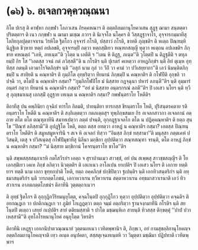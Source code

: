 <h1>(๑๖) ๖. อเจลกวคฺควณฺณนา</h1>
<p> อิโต  ปเรสุ ติ คาฬฺหา กกฺขฬา โลภวเสน ถิรคฺคหณาฯ ติ อตฺตกิลมถานุโยควเสน สุฎฺฐุ ฌามา สนฺตตฺตา ปริตตฺตาฯ ติ เนว กกฺขฬา น ฌามา มเชฺฌ ภวาฯ ติ นิเจฺจโล นโคฺคฯ ติ วิสฺสฎฺฐาจาโร, อุจฺจารกมฺมาทีสุ โลกิยกุลปุตฺตาจาเรน วิรหิโต ฐิตโกว อุจฺจารํ กโรติ, ปสฺสาวํ กโรติ, ขาทติ ภุญฺชติฯ ติ หเตฺถ ปิณฺฑมฺหิ นิฎฺฐิเต ชิวฺหาย หตฺถํ  อปเลขติ, อุจฺจารมฺปิ กตฺวา หตฺถสฺมิํเยว ทณฺฑกสญฺญี หุตฺวา หเตฺถน อปเลขติฯ ภิกฺขาย คหณตฺถํ ‘‘เอหิ, ภทเนฺต’’ติ วุโตฺต น เอตีติ ฯ ‘‘เตน หิ ติฎฺฐ, ภเนฺต’’ติ วุโตฺตปิ น ติฎฺฐตีติ ฯ ตทุภยมฺปิ กิร โส ‘‘เอตสฺส วจนํ กตํ ภวิสฺสตี’’ติ น กโรติฯ นฺติ ปุเรตรํ คเหตฺวา อาหฎภิกฺขํฯ นฺติ อิทํ ตุเมฺห อุทฺทิสฺส กตนฺติ เอวมาโรจิตภิกฺขํฯ นฺติ ‘‘อสุกํ นาม กุลํ วา วีถิํ วา คามํ วา ปวิเสยฺยาถา’’ติ เอวํ นิมนฺติตภิกฺขมฺปิ น สาทิยติ น คณฺหาติฯ ติ กุมฺภิโต อุทฺธริตฺวา ทียมานํ ภิกฺขมฺปิ น คณฺหาติฯ ติ กโฬปีติ อุกฺขลิ วา ปจฺฉิ วา, ตโตปิ น คณฺหาติฯ กสฺมา? ‘‘กุมฺภิกโฬปิโย มํ นิสฺสาย กฎจฺฉุนา ปหารํ ลภนฺตี’’ติฯ นฺติ อุมฺมารํ อนฺตรํ กตฺวา ทียมานํ น คณฺหาติฯ กสฺมา? ‘‘อยํ มํ นิสฺสาย อนฺตรกรณํ ลภตี’’ติฯ ปิ เอเสว นโยฯ นฺติ  ทฺวีสุ ภุญฺชมาเนสุ เอกสฺมิํ อุฎฺฐาย เทเนฺต น คณฺหาติฯ กสฺมา? กพฬนฺตราโย โหตีติฯ</p>


<p>ติอาทีสุ ปน คพฺภินิยา กุจฺฉิยํ ทารโก กิลมติ, ปายนฺติยา ทารกสฺส ขีรนฺตราโย โหติ, ปุริสนฺตรคตาย รติอนฺตราโย โหตีติ น คณฺหาติฯ ติ สงฺกิเตฺตตฺวา กตภเตฺตสุฯ ทุพฺภิกฺขสมเย กิร อเจลกสาวกา อเจลกานํ อตฺถาย ตโต ตโต ตณฺฑุลาทีนิ  สมาทเปตฺวา ภตฺตํ ปจนฺติ, อุกฺกฎฺฐาเจลโก ตโต น ปฎิคฺคณฺหาติฯ ติ ยตฺถ สุนโข ‘‘ปิณฺฑํ ลภิสฺสามี’’ติ อุปฎฺฐิโต โหติ, ตตฺถ ตสฺส อทตฺวา อาหฎํ น คณฺหาติฯ กสฺมา? เอตสฺส ปิณฺฑนฺตราโย โหตีติฯ ติ สมูหสมูหจารินี ฯ สเจ หิ อเจลกํ ทิสฺวา ‘‘อิมสฺส ภิกฺขํ ทสฺสามา’’ติ มนุสฺสา ภตฺตเคหํ ปวิสนฺติ, เตสุ จ ปวิสเนฺตสุ กโฬปิมุขาทีสุ นิลีนา มกฺขิกา อุปฺปติตฺวา สณฺฑสณฺฑา จรนฺติ, ตโต อาหฎํ ภิกฺขํ น คณฺหาติฯ กสฺมา? ‘‘มํ นิสฺสาย มกฺขิกานํ โคจรนฺตราโย ชาโต’’ติฯ</p>


<p>นฺติ สพฺพสสฺสสมฺภาเรหิ กตโสวีรกํฯ เอตฺถ จ สุราปานเมว สาวชฺชํ, อยํ ปน สเพฺพสุ สาวชฺชสญฺญีฯ ติ โย เอกสฺมิํเยว เคเห ภิกฺขํ ลภิตฺวา นิวตฺตติฯ ติ เอเกเนว อาโลเปน ยาเปติฯ ปิ เอเสว นโยฯ ติ เอกาย ทตฺติยาฯ ทตฺติ นาม เอกา ขุทฺทกปาติ โหติ, ยตฺถ อคฺคภิกฺขํ ปกฺขิปิตฺวา ฐเปนฺติฯ นฺติ เอกทิวสนฺตริกํฯ นฺติ อทฺธมาสนฺตริกํฯ นฺติ วารภตฺตโภชนํ, เอกาหวาเรน ทฺวีหวาเรน สตฺตาหวาเรน อทฺธมาสวาเรนาติ เอวํ ทิวสวาเรน อาภตภตฺตโภชนํฯ ติอาทีนิ วุตฺตตฺถาเนวฯ</p>


<p>ติ อุทฺธํ ฐิตโกฯ ติ อุกฺกุฎิกวีริยมนุยุโตฺต, คจฺฉโนฺตปิ อุกฺกุฎิโกว หุตฺวา อุปฺปติตฺวา อุปฺปติตฺวา คจฺฉติฯ ติ อยกณฺฎเก วา ปกติกณฺฎเก วา ภูมิยํ  โกเฎฺฎตฺวา ตตฺถ จมฺมํ อตฺถริตฺวา ฐานจงฺกมาทีนิ กโรติฯ นฺติ  สยโนฺตปิ ตเตฺถว เสยฺยํ กเปฺปติฯ สายํ ตติยมสฺสาติ ฯ ปาโต มชฺฌนฺหิเก สายนฺติ ทิวสสฺส ติกฺขตฺตุํ ‘‘ปาปํ ปวาเหสฺสามี’’ติ อุทโกโรหนานุโยคํ อนุยุโตฺต วิหรติฯ</p>


<p>ติอาทีนิ เหฎฺฐา เอกกนิปาตวณฺณนายํ วุตฺตนเยเนว เวทิตพฺพานิฯ ติ, ภิกฺขเว, อยํ กามสุขลฺลิกานุโยคญฺจ อตฺตกิลมถานุโยคญฺจาติ เทฺว อเนฺต อนุปคตา, สสฺสตุเจฺฉทเนฺตหิ วา วิมุตฺตา มชฺฌิมา ปฎิปทาติ เวทิตพฺพาฯ</p>

</p>





